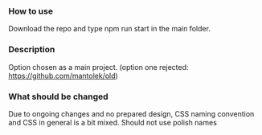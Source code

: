 ### How to use
Download the repo and type npm run start in the main folder.

### Description
Option chosen as a main project. (option one rejected: https://github.com/mantolek/old)

### What should be changed
Due to ongoing changes and no prepared design, CSS naming convention and CSS in general is a bit mixed.
Should not use polish names
